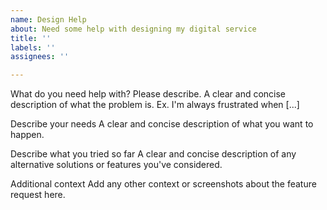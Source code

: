 ```yaml
---
name: Design Help
about: Need some help with designing my digital service
title: ''
labels: ''
assignees: ''

---
```


What do you need help with? Please describe.
A clear and concise description of what the problem is. Ex. I'm always frustrated when [...]

Describe your needs
A clear and concise description of what you want to happen.

Describe what you tried so far
A clear and concise description of any alternative solutions or features you've considered.

Additional context
Add any other context or screenshots about the feature request here.
